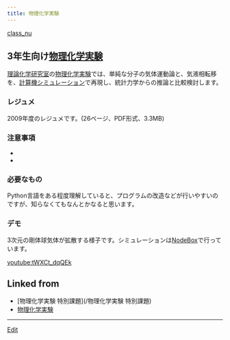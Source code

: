 ```yaml
---
title: 物理化学実験
---
```

[class_nu](/class_nu)


## 3年生向け[物理化学実験](/物理化学実験)

[理論化学研究室](/理論化学研究室)の[物理化学実験](/物理化学実験)では、単純な分子の気体運動論と、気液相転移を、[計算機シミュレーション](/計算機シミュレーション)で再現し、統計力学からの推論と比較検討します。


### レジュメ

2009年度のレジュメです。(26ページ、PDF形式、3.3MB)

[](main2009b.pdf)


### 注意事項

* 
* 

### 必要なもの

Python言語をある程度理解していると、プログラムの改造などが行いやすいのですが、知らなくてもなんとかなると思います。


### デモ

3次元の剛体球気体が拡散する様子です。シミュレーションは[NodeBox](/NodeBox)で行っています。

[youtube:tWXCt_dqQEk](youtube:tWXCt_dqQEk)





## Linked from

* [物理化学実験 特別課題](/物理化学実験 特別課題)
* [物理化学実験](/物理化学実験)


----
[Edit](https://github.com/vitroid/vitroid.github.io/edit/master/MD/物理化学実験.md)
